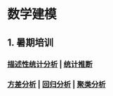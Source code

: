 # 数学建模

## 1. 暑期培训

### <a href="/描述性统计分析.ppt">描述性统计分析</a> | <a href="/统计推断.ppt">统计推断</a>

### <a href="/方差分析.ppt">方差分析</a> | <a href="/回归分析.ppt">回归分析</a> | <a href="聚类分析.ppt">聚类分析</a>
